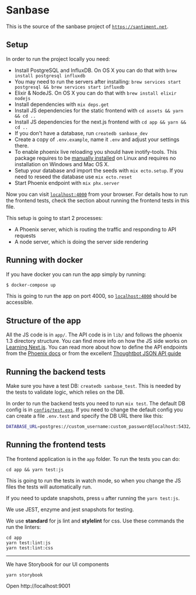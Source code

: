 # Sanbase

This is the source of the sanbase project of [`https://santiment.net`](https://santiment.net).

## Setup

  In order to run the project locally you need:

  * Install PostgreSQL and InfluxDB. On OS X you can do that with `brew install postgresql influxdb`
  * You may need to run the servers after installing: `brew services start postgresql && brew services start influxdb`
  * Elixir & NodeJS. On OS X you can do that with `brew install elixir nodejs`
  * Install dependencies with `mix deps.get`
  * Install JS dependencies for the static frontend with `cd assets && yarn && cd ..`
  * Install JS dependencies for the next.js frontend with `cd app && yarn && cd ..`
  * If you don't have a database, run `createdb sanbase_dev`
  * Create a copy of `.env.example`, name it `.env` and adjust your settings there.
  * To enable phoenix live reloading you should have inotify-tools. This package requires to be [manually installed](https://github.com/rvoicilas/inotify-tools/wiki) on Linux and requires no installation on Windows and Mac OS X.
  * Setup your database and import the seeds with `mix ecto.setup`. If you need to reseed the database use `mix ecto.reset`
  * Start Phoenix endpoint with `mix phx.server`

Now you can visit [`localhost:4000`](http://localhost:4000) from your browser. For details how to run the frontend tests, check the section about running the frontend tests in this file.

This setup is going to start 2 processes:
  * A Phoenix server, which is routing the traffic and responding to API requests
  * A node server, which is doing the server side rendering

## Running with docker

If you have docker you can run the app simply by running:

```bash
$ docker-compose up
```

This is going to run the app on port 4000, so [`localhost:4000`](http://localhost:4000) should be accessible.

## Structure of the app

All the JS code is in `app/`. The API code is in `lib/` and follows the phoenix 1.3
directory structure. You can find more info on how the JS side works on [Learning Next.js](https://learnnextjs.com). You can read more about how to define the API
endpoints from the [Phoenix docs](https://hexdocs.pm/phoenix/overview.html) or from the excellent [Thoughtbot JSON API guide](https://robots.thoughtbot.com/building-a-phoenix-json-api)

## Running the backend tests

Make sure you have a test DB: `createdb sanbase_test`. This is needed by the tests to validate logic, which relies on the DB.

In order to run the backend tests you need to run `mix test`. The default DB config is in [`config/test.exs`](config/test.exs). If you need to change the default config you can create a file `.env.test` and specify the DB URL there like this:


```bash
DATABASE_URL=postgres://custom_username:custom_password@localhost:5432/sanbase_test
```

## Running the frontend tests

The frontend application is in the `app` folder. To run the tests you can do:

```
cd app && yarn test:js
```

This is going to run the tests in watch mode, so when you change the JS files the tests will automatically run.

If you need to update snapshots, press `u` after running the `yarn test:js`.

We use JEST, enzyme and jest snapshots for testing.

We use **standard** for js lint and **stylelint** for css. Use these commands the run the linters:

```
cd app
yarn test:lint:js
yarn test:lint:css
```

----

We have Storybook for our UI components

```
yarn storybook
```

Open http://localhost:9001
